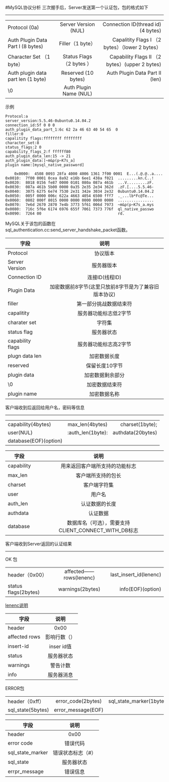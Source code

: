 #MySQL协议分析
三次握手后，Server发送第一个认证包，包的格式如下

***

| 			| 				|  					|
|----------|:--------------:|-------------------------:|
| Protocol (0a)| Server Version (NUL)| Connection ID(thread id)(4 bytes) |
|Auth Plugin Data Part I (8 bytes)| Filler（1 byte）| Capalitity Flags I （2 bytes）（lower 2 bytes）   |
|Character Set （1 byte）| Status Flags （2 bytes ） | Capability Flags II （2 bytes）(upper 2 bytes) |
|Auth plugin data part len (1 byte)| Reserved (10 bytes) | Auth Plugin Data Part II (len)|
|\0|Auth Plugin Name (NUL)| 

示例

	Protocol:a
	server_version:5.5.46-0ubuntu0.14.04.2
	connection_id:5f 0 0 0 
	auth_plugin_data_part_1:6c 62 2a 46 63 40 54 65  0 
	filler:0
	capalitity flags:ffffffff ffffffff
	character_set:8
	status_flags:2 0
	capability_flags_2:f ffffff80
	auth_plugin_data_len:15 -> 21
	auth_plugin_data:[~m&p(p~K7s_a]
	plugin name:[mysql_native_password]	

		0x0000:  4508 0093 28fa 4000 4006 1361 7f00 0001  E...(.@.@..a....
	0x0010:  7f00 0001 0cea 8a92 e16b 6ee1 438a f021  .........kn.C..!
	0x0020:  8018 0156 fe87 0000 0101 080a 087a 461b  ...V.........zF.
	0x0030:  087a 461b 5b00 0000 0a35 2e35 2e34 362d  .zF.[....5.5.46-
	0x0040:  3075 6275 6e74 7530 2e31 342e 3034 2e32  0ubuntu0.14.04.2
	0x0050:  005f 0000 006c 622a 4663 4054 6500 fff7  ._...lb*Fc@Te...
	0x0060:  0802 000f 8015 0000 0000 0000 0000 0000  ................
	0x0070:  7e6d 2670 2870 7e4b 3773 5f61 006d 7973  ~m&p(p~K7s_a.mys
	0x0080:  716c 5f6e 6174 6976 655f 7061 7373 776f  ql_native_passwo
	0x0090:  7264 00                                  rd.	
MySQL关于该包的函数在sql_authentication.cc:send_server_handshake_packet函数。

|字段|说明|
|--------|:-----:|
|Protocol|协议版本|
|Server Version|服务器版本|
|Connection ID| 连接ID(线程ID)|
|Plugin Data| 加密数据前8字节(这里只放前8字节是为了兼容旧版本协议)|
|filler|第一部分挑战数据结束符|
|capalitity|服务器功能标志低2字节|
|charater set|字符集|
|status flag |服务器状态|
|capability flags|服务器功能标志高2字节|
|plugn data len | 加密数据长度|
|reserved|保留长度10字节|
|plugin data|加密数据剩余部分|
|\0|加密数据结束符|
|plugin name| 加密数据名称|

客户端收到后返回给用户名，密码等信息
***
| 					| 					|		|
|------------------|:--------------:|--------------:|
|capability(4bytes)|max_len(4bytes)|charset(1byte);|
|user(NUL)|:auth_len(1byte):|authdata(20bytes)|
|database(EOF)(option)|

|字段|说明|
|--------|:-----:|
|capability| 用来返回客户端所支持的功能标志|
|max_len|客户端所支持的包长|
|charset|客户端字符集|
|user|用户名|
|auth_len|认证数据的长度|
|authdata|认证数据|
|database|数据库名（可选），需要支持CLIENT_CONNECT_WITH_DB标志|

客户端收到Server返回的认证结果
***
OK 包

| 					| 					|		|
|------------------|:--------------:|--------------:|
|header（0x00）|affected——rows(lenenc)|last_insert_id(lenenc)|
|status flags(2bytes)|warnings(2bytes)|info(EOF)(option)|

[lenenc说明](https://dev.mysql.com/doc/internals/en/integer.html#packet-Protocol::LengthEncodedInteger)

|字段|说明|
|--------|:-----:|
|header| 0x00|
|affected rows|影响行数（）|
|insert-id|inser id值|
|status|服务器状态|
|warnings|警告计数|
|info|服务器消息|

ERROR包

| 					| 					|		|
|------------------|:--------------:|--------------:|
|header（0xff）|error_code(2bytes)|sql_state_marker(1byte)|
|sql_state(5bytes)|error_message(EOF)|

|字段|说明|
|--------|:-----:|
|header| 0x00|
|error code|错误代码|
|sql_state_marker|错误状态标志（#）|
|sql_state|服务器状态|
|errpr_message|错误信息|